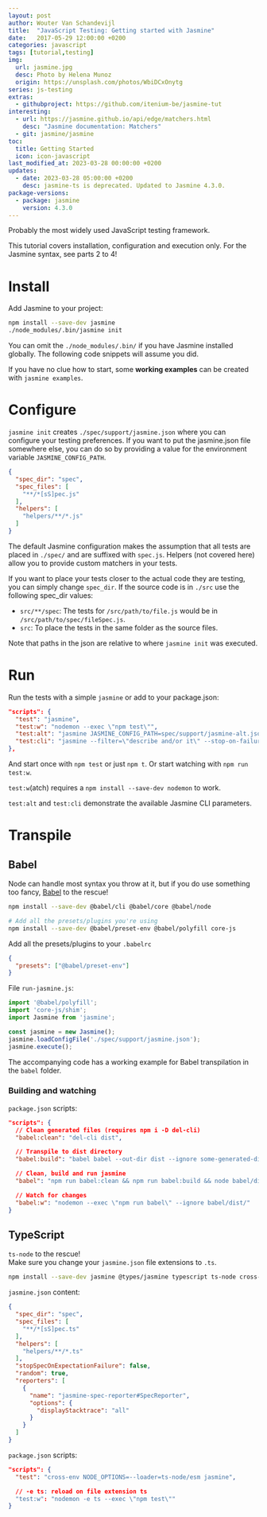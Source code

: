 ```yaml
---
layout: post
author: Wouter Van Schandevijl
title:  "JavaScript Testing: Getting started with Jasmine"
date:   2017-05-29 12:00:00 +0200
categories: javascript
tags: [tutorial,testing]
img:
  url: jasmine.jpg
  desc: Photo by Helena Munoz
  origin: https://unsplash.com/photos/WbiDCxOnytg
series: js-testing
extras:
  - githubproject: https://github.com/itenium-be/jasmine-tut
interesting:
  - url: https://jasmine.github.io/api/edge/matchers.html
    desc: "Jasmine documentation: Matchers"
  - git: jasmine/jasmine
toc:
  title: Getting Started
  icon: icon-javascript
last_modified_at: 2023-03-28 00:00:00 +0200
updates:
  - date: 2023-03-28 05:00:00 +0200
    desc: jasmine-ts is deprecated. Updated to Jasmine 4.3.0.
package-versions:
  - package: jasmine
    version: 4.3.0
---
```


Probably the most widely used JavaScript testing framework.

This tutorial covers installation, configuration and execution only.
For the Jasmine syntax, see parts 2 to 4!

<!--more-->

# Install

Add Jasmine to your project:

```sh
npm install --save-dev jasmine
./node_modules/.bin/jasmine init
```

You can omit the `./node_modules/.bin/` if you have Jasmine installed globally.
The following code snippets will assume you did.

If you have no clue how to start, some **working examples** can be created with `jasmine examples`.



# Configure

`jasmine init` creates `./spec/support/jasmine.json` where you can configure your testing preferences.
If you want to put the jasmine.json file somewhere else, you can do so 
by providing a value for the environment variable `JASMINE_CONFIG_PATH`.

```json
{
  "spec_dir": "spec",
  "spec_files": [
    "**/*[sS]pec.js"
  ],
  "helpers": [
    "helpers/**/*.js"
  ]
}
```

The default Jasmine configuration makes the assumption that 
all tests are placed in `./spec/` and are suffixed with `spec.js`.
Helpers (not covered here) allow you to provide custom matchers in your tests.

If you want to place your tests closer to the actual code they are testing, you can
simply change `spec_dir`. If the source code is in `./src` use the following spec_dir values:
- `src/**/spec`: The tests for `/src/path/to/file.js` would be in `/src/path/to/spec/fileSpec.js`.
- `src`: To place the tests in the same folder as the source files.

Note that paths in the json are relative to where `jasmine init` was executed.



# Run

Run the tests with a simple `jasmine` or add to your package.json:

```json
"scripts": {
  "test": "jasmine",
  "test:w": "nodemon --exec \"npm test\"",
  "test:alt": "jasmine JASMINE_CONFIG_PATH=spec/support/jasmine-alt.json",
  "test:cli": "jasmine --filter=\"describe and/or it\" --stop-on-failure=true --no-color --random=true -seed=7337"
},
```

And start once with `npm test` or just `npm t`. Or start watching with `npm run test:w`.

`test:w`(atch) requires a `npm install --save-dev nodemon` to work.

`test:alt` and `test:cli` demonstrate the available Jasmine CLI parameters.


# Transpile

## Babel

Node can handle most syntax you throw at it, but if you do use
something too fancy, [Babel][babel-setup] to the rescue!

```sh
npm install --save-dev @babel/cli @babel/core @babel/node

# Add all the presets/plugins you're using
npm install --save-dev @babel/preset-env @babel/polyfill core-js
```

Add all the presets/plugins to your `.babelrc`
```json
{
  "presets": ["@babel/preset-env"]
}
```

File `run-jasmine.js`:  

```js
import '@babel/polyfill';
import 'core-js/shim';
import Jasmine from 'jasmine';

const jasmine = new Jasmine();
jasmine.loadConfigFile('./spec/support/jasmine.json');
jasmine.execute();
```

The accompanying code has a working example for Babel transpilation in the `babel` folder.

### Building and watching

`package.json` scripts:  

```json
"scripts": {
  // Clean generated files (requires npm i -D del-cli)
  "babel:clean": "del-cli dist",

  // Transpile to dist directory
  "babel:build": "babel babel --out-dir dist --ignore some-generated-dir/",

  // Clean, build and run jasmine
  "babel": "npm run babel:clean && npm run babel:build && node babel/dist/run-jasmine.js",

  // Watch for changes
  "babel:w": "nodemon --exec \"npm run babel\" --ignore babel/dist/"
}
```



## TypeScript


`ts-node` to the rescue!  
Make sure you change your `jasmine.json` file extensions to `.ts`.

```sh
npm install --save-dev jasmine @types/jasmine typescript ts-node cross-env
```

`jasmine.json` content:  

```json
{
  "spec_dir": "spec",
  "spec_files": [
    "**/*[sS]pec.ts"
  ],
  "helpers": [
    "helpers/**/*.ts"
  ],
  "stopSpecOnExpectationFailure": false,
  "random": true,
  "reporters": [
    {
      "name": "jasmine-spec-reporter#SpecReporter",
      "options": {
        "displayStacktrace": "all"
      }
    }
  ]
}
```


`package.json` scripts:  

```json
"scripts": {
  "test": "cross-env NODE_OPTIONS=--loader=ts-node/esm jasmine",

  // -e ts: reload on file extension ts
  "test:w": "nodemon -e ts --exec \"npm test\""
}
```


[babel-setup]: http://babeljs.io/docs/setup
